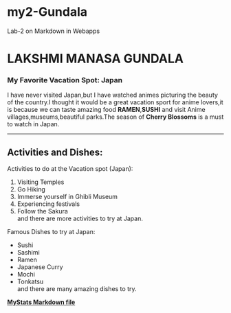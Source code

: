 # my2-Gundala
Lab-2 on Markdown in Webapps
# LAKSHMI MANASA GUNDALA
### My Favorite Vacation Spot: Japan
 I have never visited Japan,but I have watched animes picturing the beauty of the country.I thought it would be a great vacation sport for anime lovers,it is because we can taste amazing food **RAMEN**,**SUSHI** and visit Anime villages,museums,beautiful parks.The season of **Cherry Blossoms** is a must to watch in Japan.

***

## Activities and Dishes:

Activities to do at the Vacation spot (Japan):
1. Visiting Temples
2. Go Hiking
3. Immerse yourself in Ghibli Museum
4. Experiencing festivals
5. Follow the Sakura <br>
and there are more activities to try at Japan.

Famous Dishes to try at Japan:
* Sushi
* Sashimi
* Ramen
* Japanese Curry
* Mochi
* Tonkatsu <br>
and there are many amazing dishes to try.

**[MyStats Markdown file](MyStats.md)**